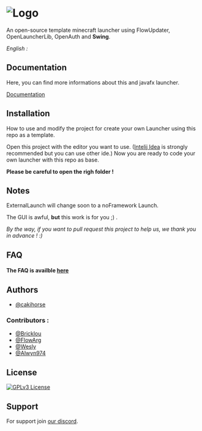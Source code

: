 
# ![Logo](https://cakihorse.fr/wingLauncher.png)


An open-source template minecraft launcher using FlowUpdater, OpenLauncherLib, OpenAuth and **Swing**.

*English :*

## Documentation

Here, you can find more informations about this and javafx launcher.

[Documentation](https://bricklou.github.io/launcher-tutorials)


## Installation

How to use and modify the project for create your own Launcher using this repo as a template.

Open this project with the editor you want to use. ([Intelij Idea](https://www.jetbrains.com/idea/download/download-thanks.html) is strongly recommended but you can use other ide.) Now you are ready to code your own launcher with this repo as base.

**Please be careful to open the righ folder !**


    
## Notes
ExternalLaunch will change soon to a noFramework Launch.

The GUI is awful, **but** this work is for you ;) .

*By the way, if you want to pull request this project to help us, we thank you in advance ! :)*
## FAQ

#### The FAQ is availble [here](https://bricklou.github.io/launcher-tutorials/faq)


## Authors

- [@cakihorse](https://www.github.com/cakihorse)

### Contributors :

- [@Bricklou](https://www.github.com/bricklou)
- [@FlowArg](https://www.github.com/FlowArg)
- [@Wesly](https://www.github.com/WelsyMC)
- [@Alwyn974](https://github.com/alwyn974)


## License
[![GPLv3 License](https://img.shields.io/badge/License-GPL%20v3-yellow.svg)](https://opensource.org/licenses/)



## Support

For support join [our discord](https://discord.gg/b9DZbEcX3h).

